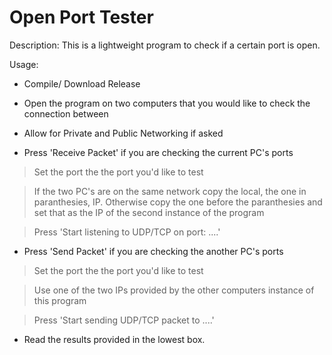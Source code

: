 # Open Port Tester

Description: This is a lightweight program to check if a certain port is open.

Usage:

- Compile/ Download Release

- Open the program on two computers that you would like to check the connection between

- Allow for Private and Public Networking if asked

- Press 'Receive Packet' if you are checking the current PC's ports

> Set the port the the port you'd like to test

> If the two PC's are on the same network copy the local, the one in paranthesies, IP. Otherwise copy the one before the paranthesies and set that as the IP of the second instance of the program

> Press 'Start listening to UDP/TCP on port: ....'

- Press 'Send Packet' if you are checking the another PC's ports

> Set the port the the port you'd like to test

> Use one of the two IPs provided by the other computers instance of this program

> Press 'Start sending UDP/TCP packet to ....'

- Read the results provided in the lowest box.